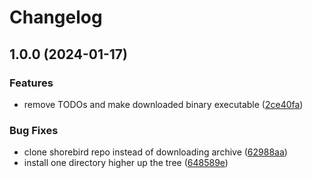 # Changelog

## 1.0.0 (2024-01-17)


### Features

* remove TODOs and make downloaded binary executable ([2ce40fa](https://github.com/valian-ca/asdf-shorebird/commit/2ce40faa5a4d1761a21e77e72dd199ce524421ad))


### Bug Fixes

* clone shorebird repo instead of downloading archive ([62988aa](https://github.com/valian-ca/asdf-shorebird/commit/62988aaffa9e8e1d578dbebcb853fe46455b3d5f))
* install one directory higher up the tree ([648589e](https://github.com/valian-ca/asdf-shorebird/commit/648589e42daa74a9ae8014c54beb358c77d97abd))
